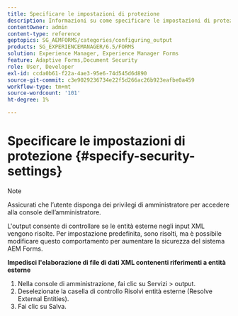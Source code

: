 ```yaml
---
title: Specificare le impostazioni di protezione
description: Informazioni su come specificare le impostazioni di protezione per i file di dati XML. La funzionalità di impostazione della protezione controlla le entità esterne negli input XML.
contentOwner: admin
content-type: reference
geptopics: SG_AEMFORMS/categories/configuring_output
products: SG_EXPERIENCEMANAGER/6.5/FORMS
solution: Experience Manager, Experience Manager Forms
feature: Adaptive Forms,Document Security
role: User, Developer
exl-id: ccda0b61-f22a-4ae3-95e6-74d545d6d890
source-git-commit: c3e9029236734e22f5d266ac26b923eafbe0a459
workflow-type: tm+mt
source-wordcount: '101'
ht-degree: 1%

---
```


# Specificare le impostazioni di protezione {#specify-security-settings}

>[!NOTE]
> 
> Assicurati che l’utente disponga dei privilegi di amministratore per accedere alla console dell’amministratore.

L&#39;output consente di controllare se le entità esterne negli input XML vengono risolte. Per impostazione predefinita, sono risolti, ma è possibile modificare questo comportamento per aumentare la sicurezza del sistema AEM Forms.

**Impedisci l&#39;elaborazione di file di dati XML contenenti riferimenti a entità esterne**

1. Nella console di amministrazione, fai clic su Servizi > output.
1. Deselezionate la casella di controllo Risolvi entità esterne (Resolve External Entities).
1. Fai clic su Salva.
